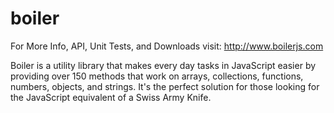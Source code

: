 boiler
======
For More Info, API, Unit Tests, and Downloads visit: http://www.boilerjs.com

Boiler is a utility library that makes every day tasks in JavaScript easier by providing over 150 methods that work on arrays,
collections, functions, numbers, objects, and strings. It's the perfect solution for those looking for the JavaScript equivalent
of a Swiss Army Knife.